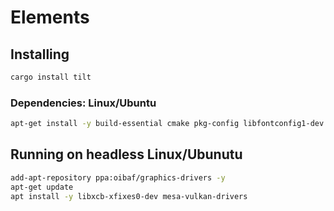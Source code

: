 # Elements

## Installing

```sh
cargo install tilt
```

### Dependencies: Linux/Ubuntu

```sh
apt-get install -y build-essential cmake pkg-config libfontconfig1-dev clang libasound2-dev ninja-build
```

## Running on headless Linux/Ubunutu

```sh
add-apt-repository ppa:oibaf/graphics-drivers -y
apt-get update
apt install -y libxcb-xfixes0-dev mesa-vulkan-drivers
```
